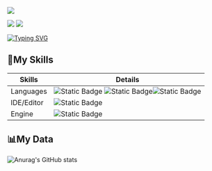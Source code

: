 ![](assets/Bottom_up.svg)

<!--   my-icons -->
<a href="https://github.com/free-yenyuan/free-yenyuan"><img src="https://img.shields.io/badge/status-updating-brightgreen.svg"></a>
<a href="https://github.com/BEPb/BEPb/network/members"><img src="https://img.shields.io/github/forks/free-yenyuan/free-yenyuan.svg?color=blue&logo=github"></a>  

<!--   my-ticker -->   
[![Typing SVG](https://readme-typing-svg.demolab.com?font=Fira+Code&size=12&pause=1000&center=true&width=435&lines=Hi+There!I'm+Yen.;I+was+a+game+designer+until+2022;Now+i'm+a+product+manager+and+wanna+be+a+full-time+day+trader)](https://git.io/typing-svg)


<!--   my-skils -->
## 🔧My Skills
| Skills |        Details         |
|--------|---------|
| Languages | ![Static Badge](https://img.shields.io/badge/-Lua-FFFFFF?style=flat&logo=Lua&color=%232C2D72) ![Static Badge](https://img.shields.io/badge/-TypeScript-FFFFFF?style=flat&logo=TypeScript&logoColor=%23FFFFFF&color=%233178C6)![Static Badge](https://img.shields.io/badge/-JavaScript-FFFFFF?style=flat&logo=JavaScript&logoColor=%23FFFFFF&color=%23F7DF1E)|
| IDE/Editor | ![Static Badge](https://img.shields.io/badge/-VSCode-FFFFFF?style=flat&logo=visualstudiocode&logoColor=%23007ACC&color=black) |
| Engine | ![Static Badge](https://img.shields.io/badge/-UE4%2F5-FFFFFF?style=flat&logo=unrealengine&logoColor=%230E1128&color=white) |

## 📊My Data
![Anurag's GitHub stats](https://github-readme-stats.vercel.app/api?username=free-yenyuan&hide=issues&show_icons=true)




